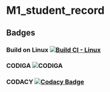 # M1_student_record

## Badges
### Build on Linux [![Build CI - Linux](https://github.com/Ajithmathiyalagan/M1_Student_Record/actions/workflows/c-cpp.yml/badge.svg)](https://github.com/Ajithmathiyalagan/M1_Student_Record/actions/workflows/c-cpp.yml)
### CODIGA ![CODIGA](https://api.codiga.io/project/32535/status/svg)
### CODACY  [![Codacy Badge](https://app.codacy.com/project/badge/Grade/91090600ff054fb99b0ea8f4d216cdb7)](https://www.codacy.com/gh/Ajithmathiyalagan/M1_Student_Record/dashboard?utm_source=github.com&amp;utm_medium=referral&amp;utm_content=Ajithmathiyalagan/M1_Student_Record&amp;utm_campaign=Badge_Grade)

